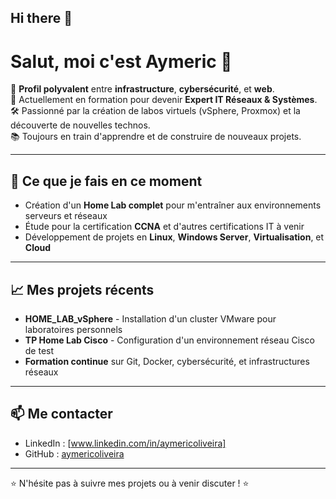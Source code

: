 ## Hi there 👋

<!--
**aymericoliveira/aymericoliveira** is a ✨ _special_ ✨ repository because its `README.md` (this file) appears on your GitHub profile.

Here are some ideas to get you started:

- 🔭 I’m currently working on ...
- 🌱 I’m currently learning ...
- 👯 I’m looking to collaborate on ...
- 🤔 I’m looking for help with ...
- 💬 Ask me about ...
- 📫 How to reach me: ...
- 😄 Pronouns: ...
- ⚡ Fun fact: ...
-->



# Salut, moi c'est Aymeric 👋

🎯 **Profil polyvalent** entre **infrastructure**, **cybersécurité**, et **web**.  
🚀 Actuellement en formation pour devenir **Expert IT Réseaux & Systèmes**.  
🛠️ Passionné par la création de labos virtuels (vSphere, Proxmox) et la découverte de nouvelles technos.  
📚 Toujours en train d'apprendre et de construire de nouveaux projets.

---

## 🚀 Ce que je fais en ce moment
- Création d'un **Home Lab complet** pour m'entraîner aux environnements serveurs et réseaux
- Étude pour la certification **CCNA** et d'autres certifications IT à venir
- Développement de projets en **Linux**, **Windows Server**, **Virtualisation**, et **Cloud**

---

## 📈 Mes projets récents
- **HOME_LAB_vSphere** - Installation d'un cluster VMware pour laboratoires personnels
- **TP Home Lab Cisco** - Configuration d'un environnement réseau Cisco de test
- **Formation continue** sur Git, Docker, cybersécurité, et infrastructures réseaux

---

## 📫 Me contacter
- LinkedIn : [www.linkedin.com/in/aymericoliveira]
- GitHub : [aymericoliveira](https://github.com/aymericoliveira)

---
⭐ N'hésite pas à suivre mes projets ou à venir discuter ! ⭐
